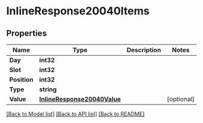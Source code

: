 # InlineResponse20040Items

## Properties

Name | Type | Description | Notes
------------ | ------------- | ------------- | -------------
**Day** | **int32** |  | 
**Slot** | **int32** |  | 
**Position** | **int32** |  | 
**Type** | **string** |  | 
**Value** | [**InlineResponse20040Value**](inline_response_200_40_value.md) |  | [optional] 

[[Back to Model list]](../README.md#documentation-for-models) [[Back to API list]](../README.md#documentation-for-api-endpoints) [[Back to README]](../README.md)


